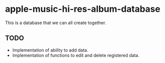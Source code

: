 # apple-music-hi-res-album-database

This is a database that we can all create together.

## TODO
- Implementation of ability to add data.
- Implementation of functions to edit and delete registered data.

